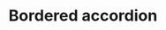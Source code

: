 ---
layout: pattern
categories: [patterns, accordion]
title: Bordered accordion
type: [detail-page]
permalink: /patterns/accordion/accordion-bordered/
description: |
    This variation of the accordion places a border around each open section. _For more information about how this component works, please read the specs for the [default accordion](/patterns/accordion/)._
overview: This variation of the accordion places a border around each open section.

usa-link: "https://designsystem.digital.gov/components/accordion/"
yml: |
  
  accordion:
  - title: Accordion item 1
    content: accordion item 1 content
  - title: Accordion item 2
    content: accordion item 2 content
  - title: Accordion item 3
    content: accordion item 3 content
jekyll: |

  "{% include patterns/accordion/accordion-bordered-jk.md %}"
 

### Paths to view design and code... 
## designimg: can be used to show an image of the design until a coded version can be created. The htmlpath & csspath should be located in the pattens folder. Read more about creating coded components in /docs/creating-patterns 
# designimg: 
accordion:
  - title: Accordion item 1
    content: accordion item 1 content
  - title: Accordion item 2
    content: accordion item 2 content
  - title: Accordion item 3
    content: accordion item 3 content
htmlpath: patterns/accordion/accordion-bordered.md
csspath: patterns/accordion/index.scss
---